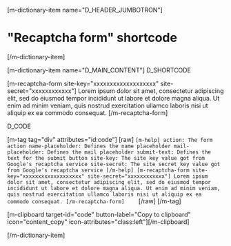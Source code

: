[m-dictionary-item name="D_HEADER_JUMBOTRON"]
  # "Recaptcha form" shortcode
[/m-dictionary-item]

[m-dictionary-item name="D_MAIN_CONTENT"]
  D_SHORTCODE

  [m-recaptcha-form site-key="xxxxxxxxxxxxxxxxxxx" site-secret="xxxxxxxxxxxx"]
    Lorem ipsum dolor sit amet, consectetur adipiscing elit, sed do eiusmod tempor incididunt ut labore et dolore magna aliqua. Ut enim ad minim veniam, quis nostrud exercitation ullamco laboris nisi ut aliquip ex ea commodo consequat.
  [/m-recaptcha-form]  

  D_CODE

  [m-tag tag="div" attributes="id:code"]
    [raw]
    ```
      [m-help]
      action: The form action
      name-placeholder: Defines the name placeholder
      mail-placeholder: Defines the mail placeholder
      submit-text: Defines the text for the submit button
      site-key: The site key value got from Google's recaptcha service
      site-secret: The site secret key value got from Google's recaptcha service
      [/m-help]
      [m-recaptcha-form site-key="xxxxxxxxxxxxxxxxxxx" site-secret="xxxxxxxxxxxx"]
        Lorem ipsum dolor sit amet, consectetur adipiscing elit, sed do eiusmod tempor incididunt ut labore et dolore magna aliqua. Ut enim ad minim veniam, quis nostrud exercitation ullamco laboris nisi ut aliquip ex ea commodo consequat.
      [/m-recaptcha-form]    
    ```
    [/raw]
  [/m-tag]  

  [m-clipboard target-id="code" button-label="Copy to clipboard" icon="content_copy" icon-attributes="class:left"][/m-clipboard]

[/m-dictionary-item]
